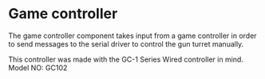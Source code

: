 # Game controller

The game controller component takes input from a game controller in order to send messages to the serial driver to control the gun turret manually.

This controller was made with the GC-1 Series Wired controller in mind. Model NO: GC102